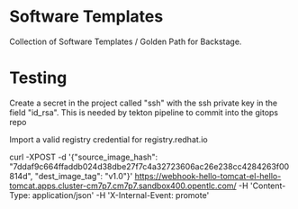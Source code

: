 # Software Templates

Collection of Software Templates / Golden Path for Backstage.


# Testing

Create a secret in the project called "ssh" with the ssh private key in the field "id_rsa". This is needed by tekton pipeline to commit into the gitops repo

Import a valid registry credential for registry.redhat.io

curl -XPOST -d '{"source_image_hash": "7ddaf9c664ffaddb024d38dbe27f7c4a32723606ac26e238cc4284263f00814d", "dest_image_tag": "v1.0"}' https://webhook-hello-tomcat-el-hello-tomcat.apps.cluster-cm7p7.cm7p7.sandbox400.opentlc.com/ -H 'Content-Type: application/json' -H 'X-Internal-Event: promote'
